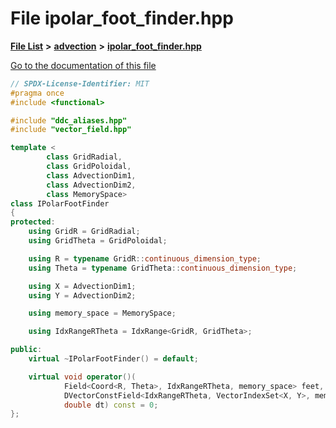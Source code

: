 

# File ipolar\_foot\_finder.hpp

[**File List**](files.md) **>** [**advection**](dir_b90fde0f10c67a9aef841a6e6700f1f6.md) **>** [**ipolar\_foot\_finder.hpp**](ipolar__foot__finder_8hpp.md)

[Go to the documentation of this file](ipolar__foot__finder_8hpp.md)


```C++
// SPDX-License-Identifier: MIT
#pragma once
#include <functional>

#include "ddc_aliases.hpp"
#include "vector_field.hpp"

template <
        class GridRadial,
        class GridPoloidal,
        class AdvectionDim1,
        class AdvectionDim2,
        class MemorySpace>
class IPolarFootFinder
{
protected:
    using GridR = GridRadial;
    using GridTheta = GridPoloidal;

    using R = typename GridR::continuous_dimension_type;
    using Theta = typename GridTheta::continuous_dimension_type;

    using X = AdvectionDim1;
    using Y = AdvectionDim2;

    using memory_space = MemorySpace;

    using IdxRangeRTheta = IdxRange<GridR, GridTheta>;

public:
    virtual ~IPolarFootFinder() = default;

    virtual void operator()(
            Field<Coord<R, Theta>, IdxRangeRTheta, memory_space> feet,
            DVectorConstField<IdxRangeRTheta, VectorIndexSet<X, Y>, memory_space> advection_field,
            double dt) const = 0;
};
```



